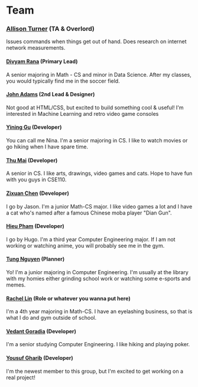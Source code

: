 # Team

### [Allison Turner](https://allison-turner.github.io) (TA & Overlord)

Issues commands when things get out of hand. Does research on internet network measurements.

#### [Divyam Rana](https://divyamrana007.github.io/Lab01/) (Primary Lead)

A senior majoring in Math - CS and minor in Data Science. After my classes, you would typically find me in the soccer field.

#### [John Adams](https://jpaoad31.github.io) (2nd Lead & Designer)

Not good at HTML/CSS, but excited to build something cool & useful! I'm interested in Machine Learning and retro video game consoles

#### [Yining Gu](https://ygnina.github.io/fa22-cse110-lab0-1/) (Developer)

You can call me Nina. I'm a senior majoring in CS. I like to watch movies or go hiking when I have spare time.

#### [Thu Mai](https://maibaothu.github.io/cse-110-project/) (Developer)

A senior in CS. I like arts, drawings, video games and cats. Hope to have fun with you guys in CSE110.

#### [Zixuan Chen](https://jason011125.github.io/CSE110-Lab0-1/) (Developer)

I go by Jason. I'm a junior Math-CS major. I like video games a lot and I have a cat who's named after a famous Chinese moba player "Dian Gun".

#### [Hieu Pham](https://hugompham.github.io/Week-0-1-Lab/) (Developer)

I go by Hugo. I'm a third year Computer Engineering major. If I am not working or watching anime, you will probably see me in the gym.

#### [Tung Nguyen](https://tan002-fall2022.github.io/CSE110/) (Planner)

Yo! I'm a junior majoring in Computer Engineering. I'm usually at the library with my homies either grinding school work or watching some e-sports and memes.

#### [Rachel Lin](https://rachelayaka.github.io/CSE110-LAB1/) (Role or whatever you wanna put here)

I'm a 4th year majoring in Math-CS. I have an eyelashing business, so that is what I do and gym outside of school.

#### [Vedant Goradia](https://vedant2812.github.io/CSE110/) (Developer)

I'm a senior studying Computer Engineering. I like hiking and playing poker.

#### [Yousuf Gharib](https://gonomo.github.io/CSE110/) (Developer)

I'm the newest member to this group, but I'm excited to get working on a real project!
